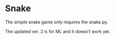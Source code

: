 # Snake
The simple snake game only requires the snake.py.

The updated ver. 2 is for ML and it doesn't work yet.
